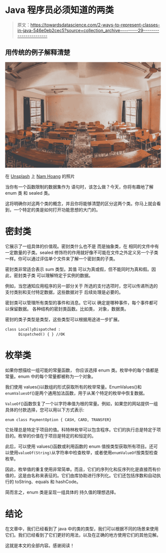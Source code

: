 # Java 程序员必须知道的两类

> 原文：<https://towardsdatascience.com/2-ways-to-represent-classes-in-java-546e0eb2cec5?source=collection_archive---------29----------------------->

## 用传统的例子解释清楚

![](img/658b33927a5bab9753268c43ed113c77.png)

在 [Unsplash](https://unsplash.com?utm_source=medium&utm_medium=referral) 上 [Nam Hoang](https://unsplash.com/@puonqnam217?utm_source=medium&utm_medium=referral) 的照片

当你有一个函数限制的数据集作为
语句时，该怎么做？今天，你将有趣地了解 enum 类
和 sealed 类。

这将明确你对这两个类的概念，并且你将能够清楚的区分这两个类。你马上就会看到，一个特定的类是如何打开功能思想的大门的。

# 密封类

它展示了一组具体的价值观。密封类什么也不是
而是抽象类，在
相同的文件中有一定数量的子类。sealed 修饰符的作用就好像不可能在文件之外定义另一个子类一样。你可以通过评估单个文件来了解一个密封类的子类。

密封类非常适合表示 sum 类型。其值
可以为真或假，但不能同时为真和假。因此，密封类子类
可以理解特定于实例的数据。

例如，当您通知应用程序的另一部分关于
所选的支付选项时，您可以传递所选的
支付类别和支付特定数据，这些数据对于
后续处理是必要的。

密封类可以管理所有类型的事件和消息。它可以
确定是哪种事件，每个事件都可以保留数据。
各种结构的密封类函数。比如类，
对象，数据类。

密封的类子类型是类型，这些类型可以根据用途进一步扩展。

```
class LocallyDispatched :
      Dispatched() { } //OK
```

# 枚举类

如果你想描绘一组可能的常量函数，
你应该选择 enum 类。枚举中的每个值都是常量。enum 中的每个常量都被称为一个对象。

我们使用 values()以数组的形式获取所有的枚举常量。EnumValues()和`enumValuesOf`()是两个通用加法函数，用于从某个特定的枚举中恢复数据。

`ValueOf`()函数恢复了一个以字符串值为根的常量。例如，如果您的网站提供一组具体的付款选择，您可以用以下方式表示:

```
enum class PaymentOption { CASH, CARD, TRANSFER}
```

它处理总是特定于项目的值。科特林枚举可以包含程序。它们的执行总是特定于项目的。枚举的价值在于项目是特定的和恒定的。

此后，可以使用 values()函数或利用函数的 enum 值按类型获取所有项目。还可以使用`valueOf(String)`从字符串中检查枚举，或者使用`enumValueOf`按类型检查枚举。

因此，枚举值的重复使用非常简单。而且，它们的序列化和反序列化是直接而有价值的，这是由名称来表征的。它们由库协助进行序列化。它们还包括序数和自动执行的 toString、equals 和 hashCode。

简而言之，enum 类是呈现一组具体的
持久值的理想选择。

# 结论

在文章中，我们已经看到了 java 中的类的类型，我们可以根据不同的场景来使用它们。我们已经看到了它们更好的用法，以及在正确的地方使用它们的其他见解。

这就是本文的全部内容。感谢阅读！